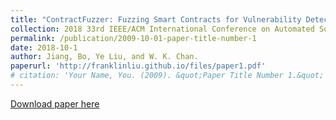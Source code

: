 ```yaml
---
title: "ContractFuzzer: Fuzzing Smart Contracts for Vulnerability Detection"
collection: 2018 33rd IEEE/ACM International Conference on Automated Software Engineering (ASE).
permalink: /publication/2009-10-01-paper-title-number-1
date: 2018-10-1
author: Jiang, Bo, Ye Liu, and W. K. Chan.
paperurl: 'http://franklinliu.github.io/files/paper1.pdf'
# citation: 'Your Name, You. (2009). &quot;Paper Title Number 1.&quot; <i>Journal 1</i>. 1(1).'
---
```

<!-- This paper is about the number 1. The number 2 is left for future work. -->

[Download paper here](http://franklinliu.github.io/files/paper1.pdf)

<!-- Recommended citation: Your Name, You. (2009). "Paper Title Number 1." <i>Journal 1</i>. 1(1).


Jiang, Bo, Ye Liu, and W. K. Chan. "Contractfuzzer: Fuzzing smart contracts for vulnerability detection." 2018 33rd IEEE/ACM International Conference on Automated Software Engineering (ASE). IEEE, 2018. -->
